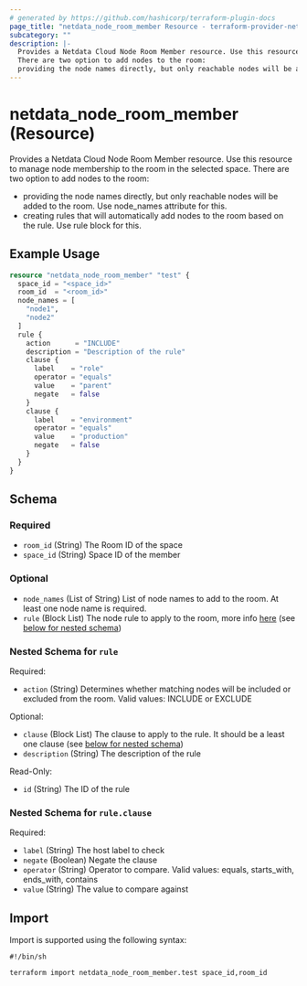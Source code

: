 ```yaml
---
# generated by https://github.com/hashicorp/terraform-plugin-docs
page_title: "netdata_node_room_member Resource - terraform-provider-netdata"
subcategory: ""
description: |-
  Provides a Netdata Cloud Node Room Member resource. Use this resource to manage node membership to the room in the selected space.
  There are two option to add nodes to the room:
  providing the node names directly, but only reachable nodes will be added to the room. Use node_names attribute for this.creating rules that will automatically add nodes to the room based on the rule. Use rule block for this.
---
```


# netdata_node_room_member (Resource)

Provides a Netdata Cloud Node Room Member resource. Use this resource to manage node membership to the room in the selected space.
There are two option to add nodes to the room:
- providing the node names directly, but only reachable nodes will be added to the room. Use node_names attribute for this.
- creating rules that will automatically add nodes to the room based on the rule. Use rule block for this.

## Example Usage

```terraform
resource "netdata_node_room_member" "test" {
  space_id = "<space_id>"
  room_id  = "<room_id>"
  node_names = [
    "node1",
    "node2"
  ]
  rule {
    action      = "INCLUDE"
    description = "Description of the rule"
    clause {
      label    = "role"
      operator = "equals"
      value    = "parent"
      negate   = false
    }
    clause {
      label    = "environment"
      operator = "equals"
      value    = "production"
      negate   = false
    }
  }
}
```

<!-- schema generated by tfplugindocs -->
## Schema

### Required

- `room_id` (String) The Room ID of the space
- `space_id` (String) Space ID of the member

### Optional

- `node_names` (List of String) List of node names to add to the room. At least one node name is required.
- `rule` (Block List) The node rule to apply to the room, more info [here](https://learn.netdata.cloud/docs/netdata-cloud/spaces-and-rooms/node-rule-based-room-assignment) (see [below for nested schema](#nestedblock--rule))

<a id="nestedblock--rule"></a>
### Nested Schema for `rule`

Required:

- `action` (String) Determines whether matching nodes will be included or excluded from the room. Valid values: INCLUDE or EXCLUDE

Optional:

- `clause` (Block List) The clause to apply to the rule. It should be a least one clause (see [below for nested schema](#nestedblock--rule--clause))
- `description` (String) The description of the rule

Read-Only:

- `id` (String) The ID of the rule

<a id="nestedblock--rule--clause"></a>
### Nested Schema for `rule.clause`

Required:

- `label` (String) The host label to check
- `negate` (Boolean) Negate the clause
- `operator` (String) Operator to compare. Valid values: equals, starts_with, ends_with, contains
- `value` (String) The value to compare against

## Import

Import is supported using the following syntax:

```shell
#!/bin/sh

terraform import netdata_node_room_member.test space_id,room_id
```
